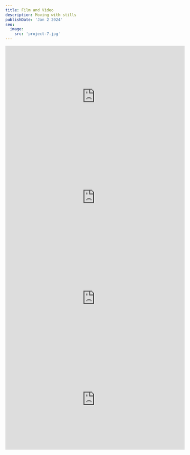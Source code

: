 ```yaml
---
title: Film and Video
description: Moving with stills
publishDate: 'Jan 2 2024'
seo:
  image:
    src: 'project-7.jpg'
---
```


<iframe width="560" height="315" src="https://www.youtube.com/embed/paWLUe6tM64?si=cy0bFEdkAS1Sg6uN" title="YouTube video player" frameborder="0" allow="accelerometer; autoplay; clipboard-write; encrypted-media; gyroscope; picture-in-picture; web-share" referrerpolicy="strict-origin-when-cross-origin" allowfullscreen></iframe>

<iframe width="560" height="315" src="https://www.youtube.com/embed/wyUsWVMukT0?si=MgFjHHXRdo6hLWsl" title="YouTube video player" frameborder="0" allow="accelerometer; autoplay; clipboard-write; encrypted-media; gyroscope; picture-in-picture; web-share" referrerpolicy="strict-origin-when-cross-origin" allowfullscreen></iframe>

<iframe width="560" height="315" src="https://www.youtube.com/embed/E5ZhzTPxZOk?si=U79ngwWCCzifGZb9" title="YouTube video player" frameborder="0" allow="accelerometer; autoplay; clipboard-write; encrypted-media; gyroscope; picture-in-picture; web-share" referrerpolicy="strict-origin-when-cross-origin" allowfullscreen></iframe>

<iframe width="560" height="315" src="https://www.youtube.com/embed/AmXnCFdoOcU?si=Wk4SWKF0pc9fQpm4" title="YouTube video player" frameborder="0" allow="accelerometer; autoplay; clipboard-write; encrypted-media; gyroscope; picture-in-picture; web-share" referrerpolicy="strict-origin-when-cross-origin" allowfullscreen></iframe>